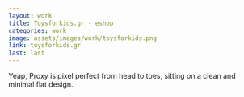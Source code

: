 ```yaml
---
layout: work
title: Toysforkids.gr - eshop
categories: work
image: assets/images/work/toysforkids.png
link: toysforkids.gr
last: last
---
```


Yeap, Proxy is pixel perfect from head to toes, sitting on a clean and minimal flat design.

